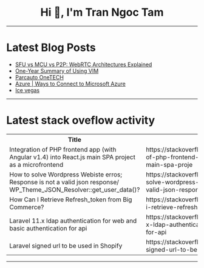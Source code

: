 <h1 align="center">Hi 👋, I'm Tran Ngoc Tam</h1>

---

# Latest Blog Posts 
<!-- BLOG-POST-LIST:START -->
- [SFU vs MCU vs P2P: WebRTC Architectures Explained](https://dev.to/alakkadshaw/sfu-vs-mcu-vs-p2p-webrtc-architectures-explained-163d)
- [One-Year Summary of Using VIM](https://dev.to/justlorain/one-year-summary-of-using-vim-1gkp)
- [Parcauto OneTECH](https://dev.to/rabiezouita11/parcauto-onetech-4382)
- [Azure | Ways to Connect to Microsoft Azure](https://dev.to/hbolajraf/azure-ways-to-connect-to-microsoft-azure-2ngj)
- [Ice vegas](https://dev.to/rabiezouita11/ice-vegas-137a)
<!-- BLOG-POST-LIST:END -->

---

# Latest stack oveflow activity
<table>
  <tr><th>Title</th><th>Link</th></tr>
  <!-- STACKOVERFLOW:START --><tr><td>Integration of PHP frontend app &lpar;with Angular v1.4&rpar; into React.js main SPA project as a microfrontend</td><td>https://stackoverflow.com/questions/78806428/integration-of-php-frontend-app-with-angular-v1-4-into-react-js-main-spa-proje</td></tr><tr><td>How to solve Wordpress Webiste erros; Response is not a valid json response/ WP_Theme_JSON_Resolver::get_user_data&lpar;&rpar;?</td><td>https://stackoverflow.com/questions/78806358/how-to-solve-wordpress-webiste-erros-response-is-not-a-valid-json-response-wp</td></tr><tr><td>How Can I Retrieve Refresh_token from Big Commerce?</td><td>https://stackoverflow.com/questions/78806324/how-can-i-retrieve-refresh-token-from-big-commerce</td></tr><tr><td>Laravel 11.x ldap authentication for web and basic authentication for api</td><td>https://stackoverflow.com/questions/78806206/laravel-11-x-ldap-authentication-for-web-and-basic-authentication-for-api</td></tr><tr><td>Laravel signed url to be used in Shopify</td><td>https://stackoverflow.com/questions/78806161/laravel-signed-url-to-be-used-in-shopify</td></tr><!-- STACKOVERFLOW:END -->
</table>

---


